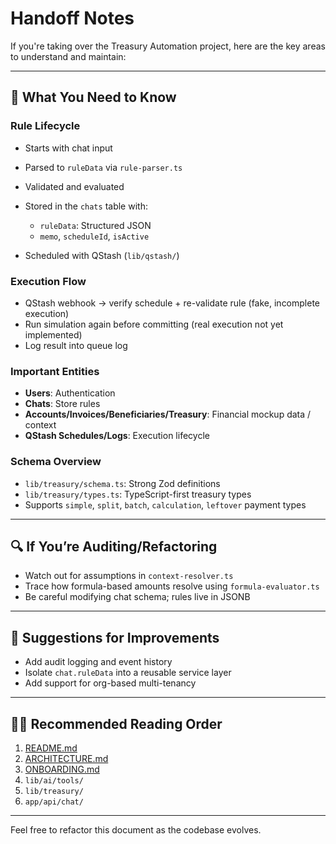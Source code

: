 # Handoff Notes

If you're taking over the Treasury Automation project, here are the key areas to understand and maintain:

---

## 📌 What You Need to Know

### Rule Lifecycle

* Starts with chat input
* Parsed to `ruleData` via `rule-parser.ts`
* Validated and evaluated
* Stored in the `chats` table with:

  * `ruleData`: Structured JSON
  * `memo`, `scheduleId`, `isActive`
* Scheduled with QStash (`lib/qstash/`)

### Execution Flow

* QStash webhook → verify schedule + re-validate rule (fake, incomplete execution)
* Run simulation again before committing (real execution not yet implemented)
* Log result into queue log

### Important Entities

* **Users**: Authentication
* **Chats**: Store rules
* **Accounts/Invoices/Beneficiaries/Treasury**: Financial mockup data / context
* **QStash Schedules/Logs**: Execution lifecycle

### Schema Overview

* `lib/treasury/schema.ts`: Strong Zod definitions
* `lib/treasury/types.ts`: TypeScript-first treasury types
* Supports `simple`, `split`, `batch`, `calculation`, `leftover` payment types

---

## 🔍 If You’re Auditing/Refactoring

* Watch out for assumptions in `context-resolver.ts`
* Trace how formula-based amounts resolve using `formula-evaluator.ts`
* Be careful modifying chat schema; rules live in JSONB

---

## 🧱 Suggestions for Improvements

* Add audit logging and event history
* Isolate `chat.ruleData` into a reusable service layer
* Add support for org-based multi-tenancy

---

## 🧑‍🏫 Recommended Reading Order

1. [README.md](../README.md)
2. [ARCHITECTURE.md](./ARCHITECTURE.md)
3. [ONBOARDING.md](./ONBOARDING.md)
4. `lib/ai/tools/`
5. `lib/treasury/`
6. `app/api/chat/`

---

Feel free to refactor this document as the codebase evolves.
